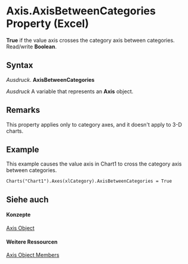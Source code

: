 
# Axis.AxisBetweenCategories Property (Excel)

 **True** if the value axis crosses the category axis between categories. Read/write **Boolean**.


## Syntax

 _Ausdruck_. **AxisBetweenCategories**

 _Ausdruck_ A variable that represents an **Axis** object.


## Remarks

This property applies only to category axes, and it doesn't apply to 3-D charts.


## Example

This example causes the value axis in Chart1 to cross the category axis between categories.


```
Charts("Chart1").Axes(xlCategory).AxisBetweenCategories = True
```


## Siehe auch


#### Konzepte


[Axis Object](7e08c61b-90f4-8d91-0ee2-84283d10b324.md)
#### Weitere Ressourcen


[Axis Object Members](http://msdn.microsoft.com/library/2b60f79e-339d-a6cf-7ec6-a915b550c634%28Office.15%29.aspx)